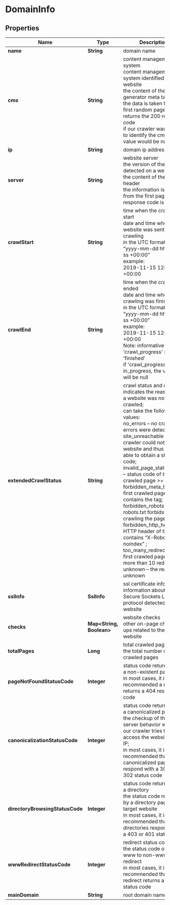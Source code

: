 # DomainInfo


## Properties

| Name | Type | Description | Notes |
|------------ | ------------- | ------------- | -------------|
**name** | **String** | domain name |[optional]|
**cms** | **String** | content management system<br>content management system identified on a website<br>the content of the generator meta tag<br>the data is taken from the first random page that returns the 200 response code<br>if our crawler was unable to identify the cms, the value would be null |[optional]|
**ip** | **String** | domain ip address |[optional]|
**server** | **String** | website server<br>the version of the server detected on a website<br>the content of the server header<br>the information is taken from the first page which response code is 200 |[optional]|
**crawlStart** | **String** | time when the crawling start<br>date and time when the website was sent for crawling<br>in the UTC format: “yyyy-mm-dd hh-mm-ss +00:00”<br>example:<br>2019-11-15 12:57:46 +00:00 |[optional]|
**crawlEnd** | **String** | time when the crawling ended<br>date and time when the crawling was finished<br>in the UTC format: “yyyy-mm-dd hh-mm-ss +00:00”<br>example:<br>2019-11-15 12:57:46 +00:00<br>Note: informative only if 'crawl_progress' is 'finished'<br>if 'crawl_progress' is in_progress, the value will be null |[optional]|
**extendedCrawlStatus** | **String** | crawl status and errors<br>indicates the reason why a website was not crawled;<br>can take the following values:<br>no_errors – no crawling errors were detected;<br>site_unreachable – our crawler could not reach a website and thus was not able to obtain a status code;<br>invalid_page_status_code – status code of the first crawled page >= 400;<br>forbidden_meta_tag – the first crawled page contains the <meta robots=”noindex”> tag;<br>forbidden_robots – robots.txt forbids crawling the page;<br>forbidden_http_header – HTTP header of the page contains “X-Robots-Tag: noindex” ;<br>too_many_redirects – the first crawled page has more than 10 redirects;<br>unknown – the reason is unknown |[optional]|
**sslInfo** | **SslInfo** | ssl certificate info<br>information about the Secure Sockets Layer protocol detected on a website |[optional]|
**checks** | **Map<String, Boolean>** | website checks<br>other on-page check-ups related to the website |[optional]|
**totalPages** | **Long** | total crawled pages<br>the total number of crawled pages |[optional]|
**pageNotFoundStatusCode** | **Integer** | status code returned by a non-existent page<br>in most cases, it is recommended a server returns a 404 response code |[optional]|
**canonicalizationStatusCode** | **Integer** | status code returned by a canonicalized page<br>the checkup of the server behavior when our crawler tries to access the website via IP;<br>in most cases, it is recommended that canonicalized pages respond with a 301 or 302 status code |[optional]|
**directoryBrowsingStatusCode** | **Integer** | status code returned by a directory<br>the status code returned by a directory page on a target website<br>in most cases, it is recommended that directories respond with a 403 or 401 status code |[optional]|
**wwwRedirectStatusCode** | **Integer** | redirect status code<br>the status code of the www to non-www redirect<br>in most cases, it is recommended that redirect returns a 301 status code |[optional]|
**mainDomain** | **String** | root domain name |[optional]|